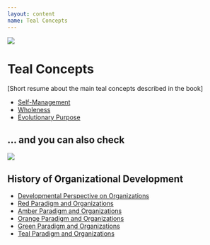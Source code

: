 ```yaml
---
layout: content
name: Teal Concepts
---
```

![](/media/fundamental-assumptions.jpg)

# Teal Concepts

\[Short resume about the main teal concepts described in the book]

* [Self-Management](/theory/self-management/)
* [Wholeness](/theory/wholeness/)
* [Evolutionary Purpose](/theory/evolutionary-purpose/)

## ... and you can also check

![](/media/1_018-small.png)

## History of Organizational Development

* [Developmental Perspective on Organizations](/theory/developmental-perspective-on-organizations/)
* [Red Paradigm and Organizations](/theory/red-organizations/)
* [Amber Paradigm and Organizations](/theory/amber-paradigm-and-organizations/)
* [Orange Paradigm and Organizations](/theory/orange-paradigm-and-organizations/)
* [Green Paradigm and Organizations](/theory/green-paradigm-and-organizations/)
* [Teal Paradigm and Organizations](../theory/teal-paradigm-and-organizations/)